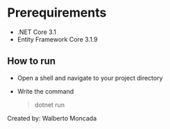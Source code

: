 # Prerequirements
* .NET Core 3.1
* Entity Framework Core 3.1.9

## How to run
* Open a shell and navigate to your project directory
* Write the command  

    > dotnet run


Created by: Walberto Moncada